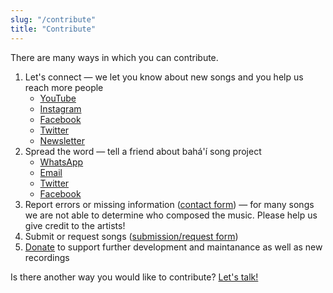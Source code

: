 ```yaml
---
slug: "/contribute"
title: "Contribute"
---
```


There are many ways in which you can contribute.

1. Let's connect — we let you know about new songs and you help us reach more people
    - [YouTube](https://www.youtube.com/bahaisongproject)
    - [Instagram](https://www.instagram.com/bahaisongproject)
    - [Facebook](https://www.facebook.com/bahaisongproject/)
    - [Twitter](https://www.instagram.com/bahaisongproject)
    - [Newsletter](https://www.bahaisongproject.com/subscribe)
1. Spread the word — tell a friend about bahá'í song project
    - [WhatsApp](https://api.whatsapp.com/send?text=Hello%21+Check+out+a+collection+of+100%2B+Bah%C3%A1%27%C3%AD+inspired+songs+with+lyrics%2C+chords+and+videos+at+https%3A%2F%2Fwww.bahaisongproject.com)
    - [Email](mailto:?subject=bah%C3%A1'%C3%AD%20song%20project&body=Hello!%20Check%20out%20a%20collection%20of%20100%2B%20Bah%C3%A1'%C3%AD%20inspired%20songs%20with%20lyrics%2C%20chords%20and%20videos%20at%20https%3A%2F%2Fwww.bahaisongproject.com)
    - [Twitter](https://twitter.com/intent/tweet/?text=Check%20out%20a%20collection%20of%20100%2B%20Bah%C3%A1'%C3%AD%20inspired%20songs%20with%20lyrics%2C%20chords%20and%20videos%20at%20https%3A%2F%2Fwww.bahaisongproject.com)
    - [Facebook](https://www.facebook.com/sharer/sharer.php?u=https%3A%2F%2Fwww.bahaisongproject.com)
1. Report errors or missing information ([contact form](https://www.bahaisongproject.com/contact)) — for many songs we are not able to determine who composed the music. Please help us give credit to the artists!
1. Submit or request songs ([submission/request form](https://docs.google.com/forms/d/e/1FAIpQLSf0UxtMwsvHKktF1kLk5_niiYtpr3T_kG2ouQD4T8EsGUVKDQ/viewform?entry.945149521=%7C%7C:+If+thou+l%5BAm%5Dovest+Me,+%5BEm%5D++++++turn+aw%5BF%5Day+from+thyself;+%5BC%5D+++++++%5BC/B%5D%0AIf+thou+s%5BAm%5Deekest+My+pl%5BEm%5Deasure,+reg%5BF%5Dard+not+thine+%5BC%5Down;+%5BC/B%5D:%7C%7C%0A%0A%7C%7C:+That+th%5BAm%5Dou,+that+th%5BEm%5Dou+mayest+d%5BF%5Die+in+M%5BC%5De+%5BC/B%5D%0Aannd+%5BAm%5DI+may+et%5BEm%5Dernally+l%5BF%5Dive+in+the%5BC%5De+:%7C%7C%0A%0A%5BD%5D%7C%7C:+O+Son+of+M%5BF%5Dan!+:%7C%7C))
1. [Donate](https://www.paypal.com/paypalme/bahaisongproject) to support further development and maintanance as well as new recordings

Is there another way you would like to contribute? [Let's talk!](https://www.bahaisongproject.com/contact)